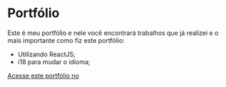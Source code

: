 # Portfólio
Este é meu portfólio e nele você encontrará trabalhos que já realizei e o mais importante como fiz este portfólio: 
 - Utilizando ReactJS;
 - i18 para mudar o idioma;

[Acesse este portfólio no ](http://danillog.github.io)
